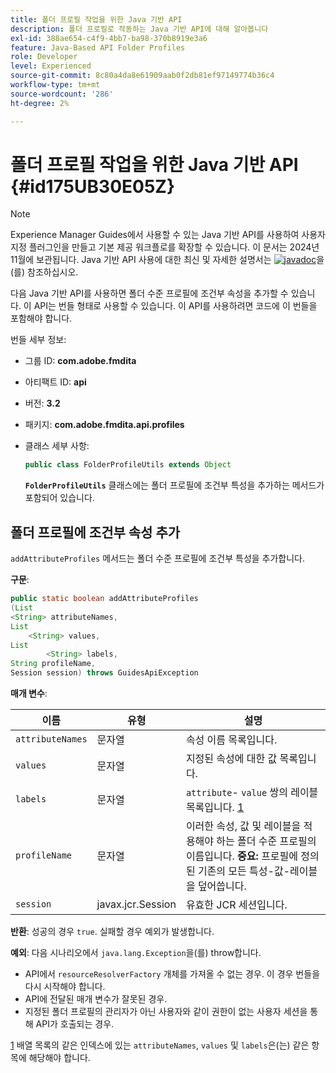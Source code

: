 ```yaml
---
title: 폴더 프로필 작업을 위한 Java 기반 API
description: 폴더 프로필로 작동하는 Java 기반 API에 대해 알아봅니다
exl-id: 388ae654-c4f9-4bb7-ba98-370b8919e3a6
feature: Java-Based API Folder Profiles
role: Developer
level: Experienced
source-git-commit: 8c80a4da8e61909aab0f2db81ef97149774b36c4
workflow-type: tm+mt
source-wordcount: '286'
ht-degree: 2%

---
```


# 폴더 프로필 작업을 위한 Java 기반 API {#id175UB30E05Z}

>[!NOTE]
>
> Experience Manager Guides에서 사용할 수 있는 Java 기반 API를 사용하여 사용자 지정 플러그인을 만들고 기본 제공 워크플로를 확장할 수 있습니다. 이 문서는 2024년 11월에 보관됩니다.
> Java 기반 API 사용에 대한 최신 및 자세한 설명서는 [![javadoc](https://javadoc.io/badge2/com.adobe.aem/aem-guides-sdk-api/javadoc.svg)](https://javadoc.io/doc/com.adobe.aem/aem-guides-sdk-api)을(를) 참조하십시오.




다음 Java 기반 API를 사용하면 폴더 수준 프로필에 조건부 속성을 추가할 수 있습니다. 이 API는 번들 형태로 사용할 수 있습니다. 이 API를 사용하려면 코드에 이 번들을 포함해야 합니다.

번들 세부 정보:

- 그룹 ID: **com.adobe.fmdita**

- 아티팩트 ID: **api**

- 버전: **3.2**

- 패키지: **com.adobe.fmdita.api.profiles**

- 클래스 세부 사항:

  ```JAVA
  public class FolderProfileUtils extends Object
  ```

  **`FolderProfileUtils`** 클래스에는 폴더 프로필에 조건부 특성을 추가하는 메서드가 포함되어 있습니다.


## 폴더 프로필에 조건부 속성 추가

``addAttributeProfiles`` 메서드는 폴더 수준 프로필에 조건부 특성을 추가합니다.

**구문**:

```JAVA
public static boolean addAttributeProfiles
(List
<String> attributeNames, 
List
    <String> values, 
List
        <String> labels,
String profileName, 
Session session) throws GuidesApiException
```

**매개 변수**:

| 이름 | 유형 | 설명 |
|----|----|-----------|
| ``attributeNames`` | 문자열 | 속성 이름 목록입니다. |
| ``values`` | 문자열 | 지정된 속성에 대한 값 목록입니다. |
| `labels` | 문자열 | `attribute`- `value` 쌍의 레이블 목록입니다. [1](#fntarg_1) |
| `profileName` | 문자열 | 이러한 속성, 값 및 레이블을 적용해야 하는 폴더 수준 프로필의 이름입니다. **중요:** 프로필에 정의된 기존의 모든 특성-값-레이블을 덮어씁니다. |
| `session` | javax.jcr.Session | 유효한 JCR 세션입니다. |

**반환**:
성공의 경우 `true`. 실패할 경우 예외가 발생합니다.

**예외**:
다음 시나리오에서 ``java.lang.Exception``을(를) throw합니다.

- API에서 `resourceResolverFactory` 개체를 가져올 수 없는 경우. 이 경우 번들을 다시 시작해야 합니다.
- API에 전달된 매개 변수가 잘못된 경우.
- 지정된 폴더 프로필의 관리자가 아닌 사용자와 같이 권한이 없는 사용자 세션을 통해 API가 호출되는 경우.

[1](#fnsrc_1) 배열 목록의 같은 인덱스에 있는 `attributeNames`, `values` 및 `labels`은(는) 같은 항목에 해당해야 합니다.
